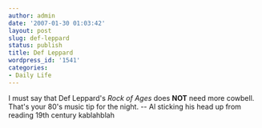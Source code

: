 ```yaml
---
author: admin
date: '2007-01-30 01:03:42'
layout: post
slug: def-leppard
status: publish
title: Def Leppard
wordpress_id: '1541'
categories:
- Daily Life
---
```


I must say that Def Leppard's *Rock of Ages* does **NOT** need more
cowbell. That's your 80's music tip for the night. -- Al sticking his
head up from reading 19th century kablahblah
